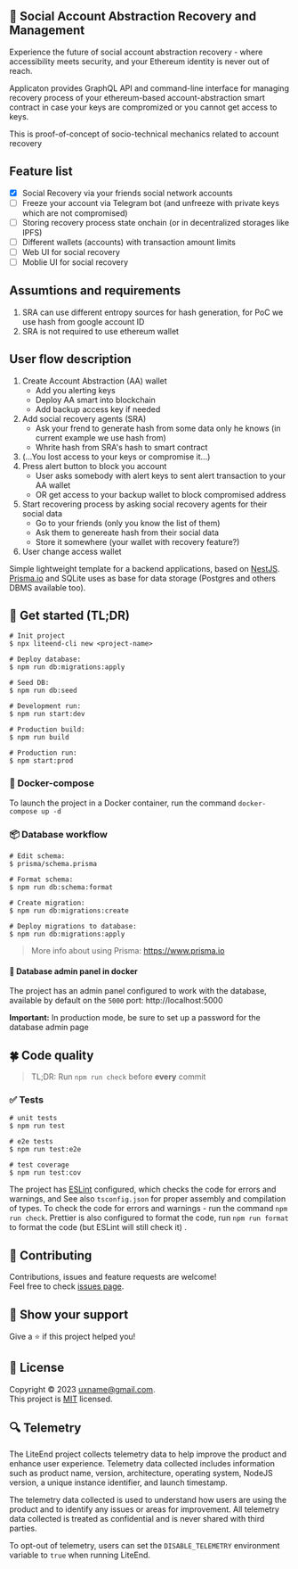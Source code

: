[//]: # (todo improve readme)

## 🍄 Social Account Abstraction Recovery and Management

Experience the future of social account abstraction recovery - where accessibility meets security, and your Ethereum identity is never out of reach.

Applicaton provides GraphQL API and command-line interface for managing recovery process of your ethereum-based account-abstraction smart contract in case your keys are compromized or you cannot get access to keys.

This is proof-of-concept of socio-technical mechanics related to account recovery 

## Feature list

 - [x] Social Recovery via your friends social network accounts
 - [ ] Freeze your account via Telegram bot (and unfreeze with private keys which are not compromised)
 - [ ] Storing recovery process state onchain (or in decentralized storages like IPFS)
 - [ ] Different wallets (accounts) with transaction amount limits
 - [ ] Web UI for social recovery
 - [ ] Moblie UI for social recovery

## Assumtions and requirements

1. SRA can use different entropy sources for hash generation, for PoC we use hash from google account ID 
2. SRA is not required to use ethereum wallet 

## User flow description
1. Create Account Abstraction (AA) wallet
    - Add you alerting keys
    - Deploy AA smart into blockchain
    - Add backup access key if needed
3. Add social recovery agents (SRA)
    - Ask your frend to generate hash from some data only he knows (in current example we use hash from)
    - Whrite hash from SRA's hash to smart contract
5. (...You lost access to your keys or compromise it...) 
6. Press alert button to block you account
    - User asks somebody with alert keys to sent alert transaction to your AA wallet
    - OR get access to your backup wallet to block compromised address
8. Start recovering process by asking social recovery agents for their social data
    - Go to your friends (only you know the list of them)
    - Ask them to genereate hash from their social data
    - Store it somewhere (your wallet with recovery feature?)
10. User change access wallet 

Simple lightweight template for a backend applications, based on [NestJS](https://nestjs.com).
[Prisma.io](https://www.prisma.io) and SQLite uses as base for data storage (Postgres and others DBMS available too).

## 📃 Get started (TL;DR)

```shell
# Init project
$ npx liteend-cli new <project-name>

# Deploy database: 
$ npm run db:migrations:apply

# Seed DB: 
$ npm run db:seed

# Development run: 
$ npm run start:dev

# Production build: 
$ npm run build

# Production run: 
$ npm start:prod
```

### 🥡 Docker-compose

To launch the project in a Docker container, run the command `docker-compose up -d`

### 📦 Database workflow

```shell
# Edit schema: 
$ prisma/schema.prisma

# Format schema: 
$ npm run db:schema:format

# Create migration: 
$ npm run db:migrations:create

# Deploy migrations to database: 
$ npm run db:migrations:apply
```

> More info about using Prisma: https://www.prisma.io

#### 🔑 Database admin panel in docker

The project has an admin panel configured to work with the database, available by default on the `5000`
port: http://localhost:5000

**Important:** In production mode, be sure to set up a password for the database admin page

## 🍀 Code quality

> TL;DR: Run `npm run check` before **every** commit

### ✅ Tests

```shell
# unit tests
$ npm run test

# e2e tests
$ npm run test:e2e

# test coverage
$ npm run test:cov
```

The project has [ESLint](https://eslint.org/) configured, which checks the code for errors and warnings, and See
also `tsconfig.json` for proper assembly and compilation of types. To check the code for errors and warnings - run the
command `npm run check`.
Prettier is also configured to format the code, run `npm run format` to format the code (but ESLint will still check it)
.

## 🤝 Contributing

Contributions, issues and feature requests are welcome!<br />Feel free to
check [issues page](https://github.com/uxname/liteend/issues).

## 💪 Show your support

Give a ⭐️ if this project helped you!

## 📝 License

Copyright © 2023 [uxname@gmail.com](https://github.com/uxname).<br />
This project is [MIT](https://mit-license.org/) licensed.

## 🔍 Telemetry
The LiteEnd project collects telemetry data to help improve the product and enhance user experience. Telemetry data collected includes information such as product name, version, architecture, operating system, NodeJS version, a unique instance identifier, and launch timestamp.

The telemetry data collected is used to understand how users are using the product and to identify any issues or areas for improvement. All telemetry data collected is treated as confidential and is never shared with third parties.

To opt-out of telemetry, users can set the `DISABLE_TELEMETRY` environment variable to `true` when running LiteEnd.
